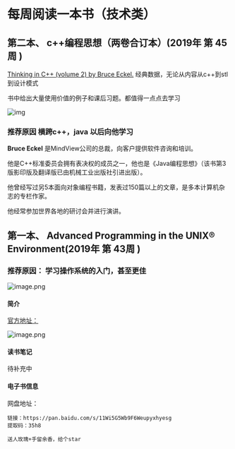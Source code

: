 

# 每周阅读一本书（技术类）





## 第二本、 c++编程思想（两卷合订本）(2019年 第 45周 )

 [Thinking in C++ (volume 2) by Bruce Eckel.](https://www.micc.unifi.it/bertini/download/programmazione/TICPP-2nd-ed-Vol-two-printed.pdf)  经典数据，无论从内容从c++到stl到设计模式

书中给出大量使用价值的例子和课后习题。都值得一点点去学习



 ![img](https://img1.doubanio.com/view/subject/l/public/s6565257.jpg) 



### 推荐原因  横跨c++，java 以后向他学习



 **Bruce Eckel** 是MindView公司的总裁，向客户提供软件咨询和培训。

他是C++标准委员会拥有表决权的成员之一，他也是《Java编程思想》（该书第3版影印版及翻译版已由机械工业出版社引进出版）。

他曾经写过另5本面向对象编程书籍，发表过150篇以上的文章，是多本计算机杂志的专栏作家。

他经常参加世界各地的研讨会并进行演讲。 



##  第一本、 Advanced Programming in the UNIX® Environment(2019年 第 43周 )



###  推荐原因： 学习操作系统的入门，甚至更佳





![image.png](https://i.loli.net/2019/12/02/32JhZHcKakobRdw.png)

 



#### 简介

[官方地址：](http://www.apuebook.com/)

![image.png](https://i.loli.net/2019/11/29/QCDy2NczgSrEWtA.png)



#### 读书笔记 

待补充中

#### 电子书信息
网盘地址：
~~~
链接：https://pan.baidu.com/s/11Wi5G5Wb9F6Weupyxhyesg 
提取码：35h8 

送人玫瑰+手留余香，给个star
~~~






